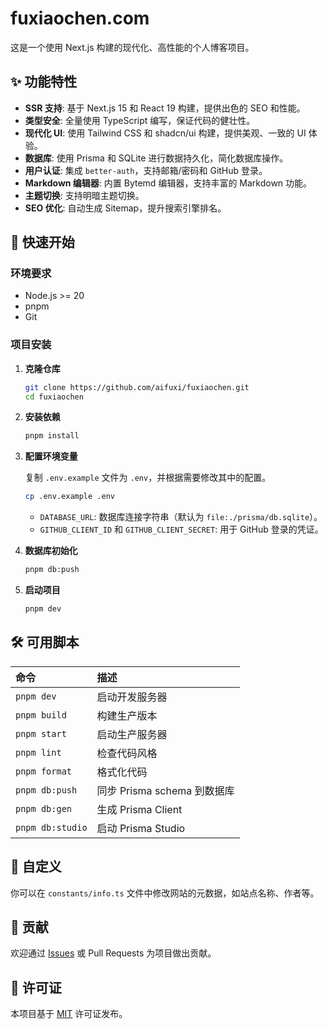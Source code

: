 
# fuxiaochen.com

这是一个使用 Next.js 构建的现代化、高性能的个人博客项目。

## ✨ 功能特性

- **SSR 支持**: 基于 Next.js 15 和 React 19 构建，提供出色的 SEO 和性能。
- **类型安全**: 全量使用 TypeScript 编写，保证代码的健壮性。
- **现代化 UI**: 使用 Tailwind CSS 和 shadcn/ui 构建，提供美观、一致的 UI 体验。
- **数据库**: 使用 Prisma 和 SQLite 进行数据持久化，简化数据库操作。
- **用户认证**: 集成 `better-auth`，支持邮箱/密码和 GitHub 登录。
- **Markdown 编辑器**: 内置 Bytemd 编辑器，支持丰富的 Markdown 功能。
- **主题切换**: 支持明暗主题切换。
- **SEO 优化**: 自动生成 Sitemap，提升搜索引擎排名。

## 🚀 快速开始

### 环境要求

- Node.js >= 20
- pnpm
- Git

### 项目安装

1.  **克隆仓库**

    ```bash
    git clone https://github.com/aifuxi/fuxiaochen.git
    cd fuxiaochen
    ```

2.  **安装依赖**

    ```bash
    pnpm install
    ```

3.  **配置环境变量**

    复制 `.env.example` 文件为 `.env`，并根据需要修改其中的配置。

    ```bash
    cp .env.example .env
    ```

    - `DATABASE_URL`: 数据库连接字符串（默认为 `file:./prisma/db.sqlite`）。
    - `GITHUB_CLIENT_ID` 和 `GITHUB_CLIENT_SECRET`: 用于 GitHub 登录的凭证。

4.  **数据库初始化**

    ```bash
    pnpm db:push
    ```

5.  **启动项目**

    ```bash
    pnpm dev
    ```

## 🛠️ 可用脚本

| 命令 | 描述 |
| :--- | :--- |
| `pnpm dev` | 启动开发服务器 |
| `pnpm build` | 构建生产版本 |
| `pnpm start` | 启动生产服务器 |
| `pnpm lint` | 检查代码风格 |
| `pnpm format` | 格式化代码 |
| `pnpm db:push` | 同步 Prisma schema 到数据库 |
| `pnpm db:gen` | 生成 Prisma Client |
| `pnpm db:studio` | 启动 Prisma Studio |

## 🎨 自定义

你可以在 `constants/info.ts` 文件中修改网站的元数据，如站点名称、作者等。

## 🤝 贡献

欢迎通过 [Issues](https://github.com/aifuxi/fuxiaochen/issues) 或 Pull Requests 为项目做出贡献。

## 📄 许可证

本项目基于 [MIT](LICENSE) 许可证发布。
